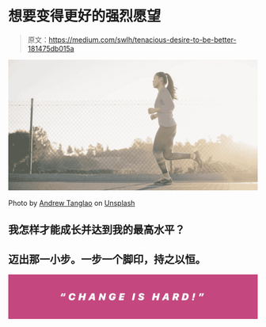 # 想要变得更好的强烈愿望

> 原文：<https://medium.com/swlh/tenacious-desire-to-be-better-181475db015a>

![](img/f423496fc80382f76b4b98680de2bb91.png)

Photo by [Andrew Tanglao](https://unsplash.com/@andrewtanglao?utm_source=medium&utm_medium=referral) on [Unsplash](https://unsplash.com?utm_source=medium&utm_medium=referral)

## 我怎样才能成长并达到我的最高水平？

## 迈出那一小步。一步一个脚印，持之以恒。

![](img/b145f5ae70004137e489ab33f754a0ca.png)
